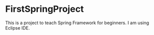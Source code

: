# FirstSpringProject
This is a project to teach Spring Framework for beginners. I am using Eclipse IDE.
